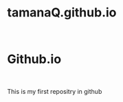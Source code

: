# tamanaQ.github.io
<html>
  <body>
    <h1>Github.io</h1>
      <P>This is my first repositry in github</p>
    </body>
  </html>
